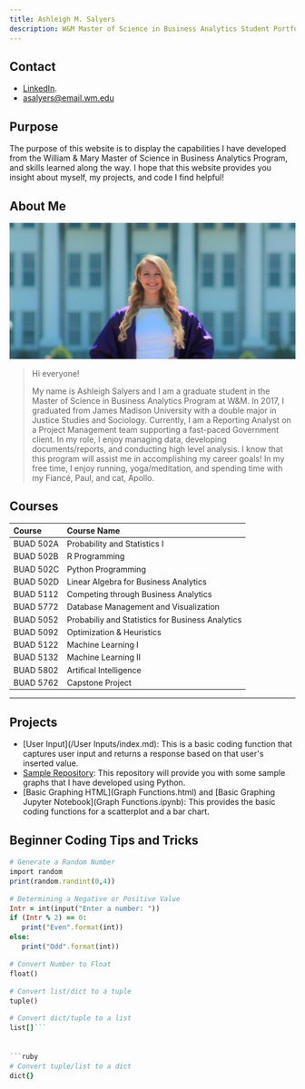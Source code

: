 ```yaml
---
title: Ashleigh M. Salyers
description: W&M Master of Science in Business Analytics Student Portfolio 
---
```

## Contact
- [LinkedIn](https://www.linkedin.com/public-profile/in/ashleighmorgansalyers?challengeId=AQHfv1J75YPxJQAAAXdTnYrN3APvl5TBB5y-O6u3emf2_-mGZcEp5fcfEIIQ4JXiOPhWMZNdAVz0l-FjLC5kv2FtODoNFpQfEA&submissionId=e2f8ea95-9e07-5f16-fbd7-ba0ed70df31a).
- asalyers@email.wm.edu

## Purpose

The purpose of this website is to display the capabilities I have developed from the William & Mary Master of Science in Business Analytics Program, and skills learned along the way. I hope that this website provides you insight about myself, my projects, and code I find helpful! 

## About Me

![Me](\WMPICS\A_Salyers.jpg)

> Hi everyone!
>
> My name is Ashleigh Salyers and I am a graduate student in the Master of Science in Business Analytics Program at W&M. In 2017, I graduated from James Madison University  with a double major in Justice Studies and Sociology. Currently, I am a Reporting Analyst on a Project Management team supporting a fast-paced Government client. In my role, I  enjoy managing data, developing documents/reports, and conducting high level analysis. I know that this program will assist me in accomplishing my career goals! In my free time, I enjoy running, yoga/meditation, and spending time with my Fiancé, Paul, and cat, Apollo.


## Courses

| Course         | Course Name         
|:-------------|:------------------|
| BUAD 502A           | Probability and Statistics I | 
| BUAD 502B| R Programming  | 
| BUAD  502C         | Python Programming    |
| BUAD  502D        | Linear Algebra for Business Analytics | 
| BUAD    5112       | Competing through Business Analytics | 
| BUAD       5772    | Database Management and Visualization| 
| BUAD     5052      | Probabiliy and Statistics for Business Analytics | 
| BUAD       5092    | Optimization & Heuristics | 
| BUAD     5122      | Machine Learning I | 
| BUAD     5132      | Machine Learning II | 
| BUAD      5802     | Artifical Intelligence | 
| BUAD      5762     | Capstone Project | 

* * *

## Projects

*   [User Input](/User Inputs/index.md): This is a basic coding function that captures user input and returns a response based on that user's inserted value.
*   [Sample Repository](https://github.com/salyersashleigh/sample): This repository will provide you with some sample graphs that I have developed using Python.
*   [Basic Graphing HTML](Graph Functions.html) and [Basic Graphing Jupyter Notebook](Graph Functions.ipynb): This provides the basic coding functions for a scatterplot and a bar chart. 


## Beginner Coding Tips and Tricks

```ruby
# Generate a Random Number
import random
print(random.randint(0,4))
```

```ruby
# Determining a Negative or Positive Value
Intr = int(input("Enter a number: "))
if (Intr % 2) == 0:
   print("Even".format(int))
else:
   print("Odd".format(int))
```

```ruby
# Convert Number to Float
float()
```

```ruby
# Convert list/dict to a tuple
tuple()
```

```ruby
# Convert dict/tuple to a list
list[]```


```ruby
# Convert tuple/list to a dict
dict{}
```
